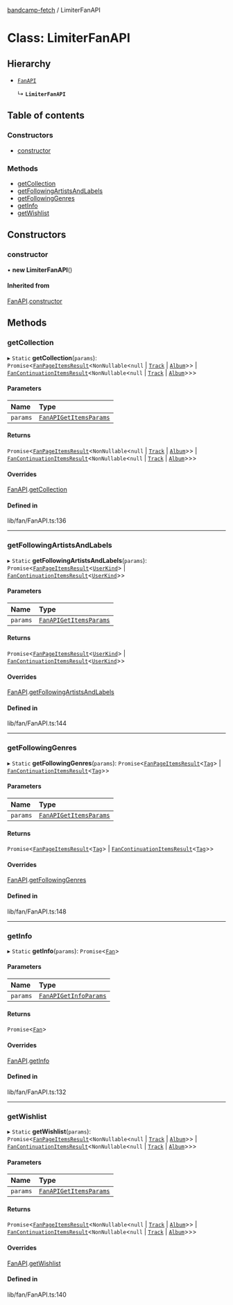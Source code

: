 [bandcamp-fetch](../README.md) / LimiterFanAPI

# Class: LimiterFanAPI

## Hierarchy

- [`FanAPI`](FanAPI.md)

  ↳ **`LimiterFanAPI`**

## Table of contents

### Constructors

- [constructor](LimiterFanAPI.md#constructor)

### Methods

- [getCollection](LimiterFanAPI.md#getcollection)
- [getFollowingArtistsAndLabels](LimiterFanAPI.md#getfollowingartistsandlabels)
- [getFollowingGenres](LimiterFanAPI.md#getfollowinggenres)
- [getInfo](LimiterFanAPI.md#getinfo)
- [getWishlist](LimiterFanAPI.md#getwishlist)

## Constructors

### constructor

• **new LimiterFanAPI**()

#### Inherited from

[FanAPI](FanAPI.md).[constructor](FanAPI.md#constructor)

## Methods

### getCollection

▸ `Static` **getCollection**(`params`): `Promise`<[`FanPageItemsResult`](../interfaces/FanPageItemsResult.md)<`NonNullable`<``null`` \| [`Track`](../interfaces/Track.md) \| [`Album`](../interfaces/Album.md)\>\> \| [`FanContinuationItemsResult`](../interfaces/FanContinuationItemsResult.md)<`NonNullable`<``null`` \| [`Track`](../interfaces/Track.md) \| [`Album`](../interfaces/Album.md)\>\>\>

#### Parameters

| Name | Type |
| :------ | :------ |
| `params` | [`FanAPIGetItemsParams`](../interfaces/FanAPIGetItemsParams.md) |

#### Returns

`Promise`<[`FanPageItemsResult`](../interfaces/FanPageItemsResult.md)<`NonNullable`<``null`` \| [`Track`](../interfaces/Track.md) \| [`Album`](../interfaces/Album.md)\>\> \| [`FanContinuationItemsResult`](../interfaces/FanContinuationItemsResult.md)<`NonNullable`<``null`` \| [`Track`](../interfaces/Track.md) \| [`Album`](../interfaces/Album.md)\>\>\>

#### Overrides

[FanAPI](FanAPI.md).[getCollection](FanAPI.md#getcollection)

#### Defined in

lib/fan/FanAPI.ts:136

___

### getFollowingArtistsAndLabels

▸ `Static` **getFollowingArtistsAndLabels**(`params`): `Promise`<[`FanPageItemsResult`](../interfaces/FanPageItemsResult.md)<[`UserKind`](../interfaces/UserKind.md)\> \| [`FanContinuationItemsResult`](../interfaces/FanContinuationItemsResult.md)<[`UserKind`](../interfaces/UserKind.md)\>\>

#### Parameters

| Name | Type |
| :------ | :------ |
| `params` | [`FanAPIGetItemsParams`](../interfaces/FanAPIGetItemsParams.md) |

#### Returns

`Promise`<[`FanPageItemsResult`](../interfaces/FanPageItemsResult.md)<[`UserKind`](../interfaces/UserKind.md)\> \| [`FanContinuationItemsResult`](../interfaces/FanContinuationItemsResult.md)<[`UserKind`](../interfaces/UserKind.md)\>\>

#### Overrides

[FanAPI](FanAPI.md).[getFollowingArtistsAndLabels](FanAPI.md#getfollowingartistsandlabels)

#### Defined in

lib/fan/FanAPI.ts:144

___

### getFollowingGenres

▸ `Static` **getFollowingGenres**(`params`): `Promise`<[`FanPageItemsResult`](../interfaces/FanPageItemsResult.md)<[`Tag`](../interfaces/Tag.md)\> \| [`FanContinuationItemsResult`](../interfaces/FanContinuationItemsResult.md)<[`Tag`](../interfaces/Tag.md)\>\>

#### Parameters

| Name | Type |
| :------ | :------ |
| `params` | [`FanAPIGetItemsParams`](../interfaces/FanAPIGetItemsParams.md) |

#### Returns

`Promise`<[`FanPageItemsResult`](../interfaces/FanPageItemsResult.md)<[`Tag`](../interfaces/Tag.md)\> \| [`FanContinuationItemsResult`](../interfaces/FanContinuationItemsResult.md)<[`Tag`](../interfaces/Tag.md)\>\>

#### Overrides

[FanAPI](FanAPI.md).[getFollowingGenres](FanAPI.md#getfollowinggenres)

#### Defined in

lib/fan/FanAPI.ts:148

___

### getInfo

▸ `Static` **getInfo**(`params`): `Promise`<[`Fan`](../interfaces/Fan.md)\>

#### Parameters

| Name | Type |
| :------ | :------ |
| `params` | [`FanAPIGetInfoParams`](../interfaces/FanAPIGetInfoParams.md) |

#### Returns

`Promise`<[`Fan`](../interfaces/Fan.md)\>

#### Overrides

[FanAPI](FanAPI.md).[getInfo](FanAPI.md#getinfo)

#### Defined in

lib/fan/FanAPI.ts:132

___

### getWishlist

▸ `Static` **getWishlist**(`params`): `Promise`<[`FanPageItemsResult`](../interfaces/FanPageItemsResult.md)<`NonNullable`<``null`` \| [`Track`](../interfaces/Track.md) \| [`Album`](../interfaces/Album.md)\>\> \| [`FanContinuationItemsResult`](../interfaces/FanContinuationItemsResult.md)<`NonNullable`<``null`` \| [`Track`](../interfaces/Track.md) \| [`Album`](../interfaces/Album.md)\>\>\>

#### Parameters

| Name | Type |
| :------ | :------ |
| `params` | [`FanAPIGetItemsParams`](../interfaces/FanAPIGetItemsParams.md) |

#### Returns

`Promise`<[`FanPageItemsResult`](../interfaces/FanPageItemsResult.md)<`NonNullable`<``null`` \| [`Track`](../interfaces/Track.md) \| [`Album`](../interfaces/Album.md)\>\> \| [`FanContinuationItemsResult`](../interfaces/FanContinuationItemsResult.md)<`NonNullable`<``null`` \| [`Track`](../interfaces/Track.md) \| [`Album`](../interfaces/Album.md)\>\>\>

#### Overrides

[FanAPI](FanAPI.md).[getWishlist](FanAPI.md#getwishlist)

#### Defined in

lib/fan/FanAPI.ts:140
